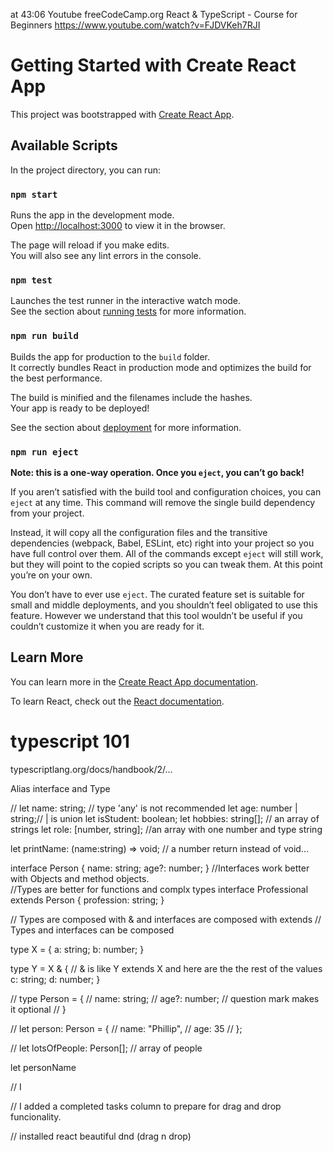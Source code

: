 
at 43:06
Youtube
freeCodeCamp.org
React & TypeScript - Course for Beginners
https://www.youtube.com/watch?v=FJDVKeh7RJI


# Getting Started with Create React App

This project was bootstrapped with [Create React App](https://github.com/facebook/create-react-app).

## Available Scripts

In the project directory, you can run:

### `npm start`

Runs the app in the development mode.\
Open [http://localhost:3000](http://localhost:3000) to view it in the browser.

The page will reload if you make edits.\
You will also see any lint errors in the console.

### `npm test`

Launches the test runner in the interactive watch mode.\
See the section about [running tests](https://facebook.github.io/create-react-app/docs/running-tests) for more information.

### `npm run build`

Builds the app for production to the `build` folder.\
It correctly bundles React in production mode and optimizes the build for the best performance.

The build is minified and the filenames include the hashes.\
Your app is ready to be deployed!

See the section about [deployment](https://facebook.github.io/create-react-app/docs/deployment) for more information.

### `npm run eject`

**Note: this is a one-way operation. Once you `eject`, you can’t go back!**

If you aren’t satisfied with the build tool and configuration choices, you can `eject` at any time. This command will remove the single build dependency from your project.

Instead, it will copy all the configuration files and the transitive dependencies (webpack, Babel, ESLint, etc) right into your project so you have full control over them. All of the commands except `eject` will still work, but they will point to the copied scripts so you can tweak them. At this point you’re on your own.

You don’t have to ever use `eject`. The curated feature set is suitable for small and middle deployments, and you shouldn’t feel obligated to use this feature. However we understand that this tool wouldn’t be useful if you couldn’t customize it when you are ready for it.

## Learn More

You can learn more in the [Create React App documentation](https://facebook.github.io/create-react-app/docs/getting-started).

To learn React, check out the [React documentation](https://reactjs.org/).


# typescript 101

typescriptlang.org/docs/handbook/2/...

Alias
interface and Type

//
let name: string; // type 'any' is not recommended
let age: number | string;// | is union
let isStudent: boolean;
let hobbies: string[]; // an array of strings
let role: [number, string]; //an array with one number and type string

let printName: (name:string) => void;  // a number return instead of void...

interface Person {
  name: string;
  age?: number;
}
//Interfaces work better with Objects and method objects.  
//Types are better for functions and complx types
interface Professional extends Person {
  profession: string;
}

// Types are composed with & and interfaces are composed with extends
// Types and interfaces can be composed


type X = {
  a: string;
  b: number;
}

type Y = X & {  // & is like Y extends X and here are the the rest of the values
  c: string;
  d: number;
}



// type Person = {
//   name: string;
//   age?: number; // question mark makes it optional
// }

// let person: Person = {
//   name: "Phillip",
//   age: 35
// };

// let lotsOfPeople: Person[]; // array of people

let personName

// I 

// I added a completed tasks column to prepare for drag and drop funcionality.

// installed react beautiful dnd (drag n drop)
